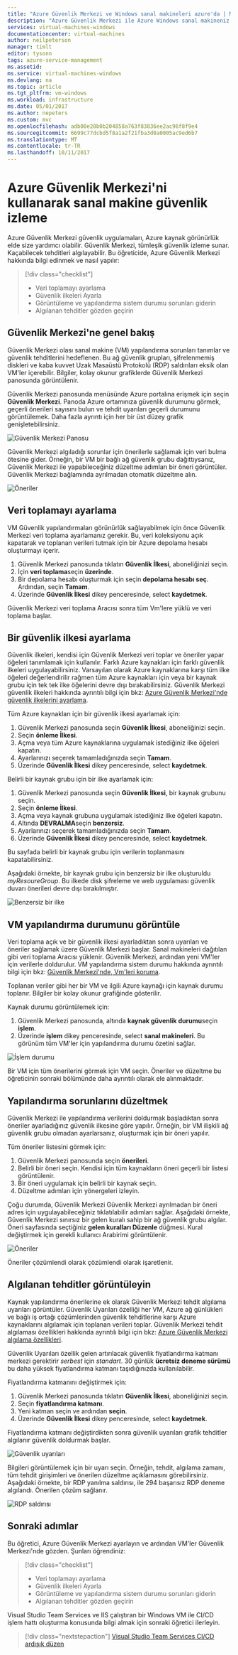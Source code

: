 ```yaml
---
title: "Azure Güvenlik Merkezi ve Windows sanal makineleri azure'da | Microsoft Docs"
description: "Azure Güvenlik Merkezi ile Azure Windows sanal makineniz için güvenlik hakkında bilgi edinin."
services: virtual-machines-windows
documentationcenter: virtual-machines
author: neilpeterson
manager: timlt
editor: tysonn
tags: azure-service-management
ms.assetid: 
ms.service: virtual-machines-windows
ms.devlang: na
ms.topic: article
ms.tgt_pltfrm: vm-windows
ms.workload: infrastructure
ms.date: 05/01/2017
ms.author: nepeters
ms.custom: mvc
ms.openlocfilehash: adb00e28b0b204858a763f83836ee2ac96f8f9e4
ms.sourcegitcommit: 6699c77dcbd5f8a1a2f21fba3d0a0005ac9ed6b7
ms.translationtype: MT
ms.contentlocale: tr-TR
ms.lasthandoff: 10/11/2017
---
```

# <a name="monitor-virtual-machine-security-by-using-azure-security-center"></a>Azure Güvenlik Merkezi'ni kullanarak sanal makine güvenlik izleme

Azure Güvenlik Merkezi güvenlik uygulamaları, Azure kaynak görünürlük elde size yardımcı olabilir. Güvenlik Merkezi, tümleşik güvenlik izleme sunar. Kaçabilecek tehditleri algılayabilir. Bu öğreticide, Azure Güvenlik Merkezi hakkında bilgi edinmek ve nasıl yapılır:
 
> [!div class="checklist"]
> * Veri toplamayı ayarlama
> * Güvenlik ilkeleri Ayarla
> * Görüntüleme ve yapılandırma sistem durumu sorunları giderin
> * Algılanan tehditler gözden geçirin  

## <a name="security-center-overview"></a>Güvenlik Merkezi'ne genel bakış

Güvenlik Merkezi olası sanal makine (VM) yapılandırma sorunları tanımlar ve güvenlik tehditlerini hedeflenen. Bu ağ güvenlik grupları, şifrelenmemiş diskleri ve kaba kuvvet Uzak Masaüstü Protokolü (RDP) saldırıları eksik olan VM'ler içerebilir. Bilgiler, kolay okunur grafiklerde Güvenlik Merkezi panosunda görüntülenir.

Güvenlik Merkezi panosunda menüsünde Azure portalına erişmek için seçin **Güvenlik Merkezi**. Panoda Azure ortamınıza güvenlik durumunu görmek, geçerli önerileri sayısını bulun ve tehdit uyarıları geçerli durumunu görüntülemek. Daha fazla ayrıntı için her bir üst düzey grafik genişletebilirsiniz.

![Güvenlik Merkezi Panosu](./media/tutorial-azure-security/asc-dash.png)

Güvenlik Merkezi algıladığı sorunlar için önerilerle sağlamak için veri bulma ötesine gider. Örneğin, bir VM bir bağlı ağ güvenlik grubu dağıttıysanız, Güvenlik Merkezi ile yapabileceğiniz düzeltme adımları bir öneri görüntüler. Güvenlik Merkezi bağlamında ayrılmadan otomatik düzeltme alın.  

![Öneriler](./media/tutorial-azure-security/recommendations.png)

## <a name="set-up-data-collection"></a>Veri toplamayı ayarlama

VM Güvenlik yapılandırmaları görünürlük sağlayabilmek için önce Güvenlik Merkezi veri toplama ayarlamanız gerekir. Bu, veri koleksiyonu açık kapatarak ve toplanan verileri tutmak için bir Azure depolama hesabı oluşturmayı içerir. 

1. Güvenlik Merkezi panosunda tıklatın **Güvenlik İlkesi**, aboneliğinizi seçin. 
2. İçin **veri toplama**seçin **üzerinde**.
3. Bir depolama hesabı oluşturmak için seçin **depolama hesabı seç**. Ardından, seçin **Tamam**.
4. Üzerinde **Güvenlik İlkesi** dikey penceresinde, select **kaydetmek**. 

Güvenlik Merkezi veri toplama Aracısı sonra tüm Vm'lere yüklü ve veri toplama başlar. 

## <a name="set-up-a-security-policy"></a>Bir güvenlik ilkesi ayarlama

Güvenlik ilkeleri, kendisi için Güvenlik Merkezi veri toplar ve öneriler yapar öğeleri tanımlamak için kullanılır. Farklı Azure kaynakları için farklı güvenlik ilkeleri uygulayabilirsiniz. Varsayılan olarak Azure kaynaklarına karşı tüm ilke öğeleri değerlendirilir rağmen tüm Azure kaynakları için veya bir kaynak grubu için tek tek ilke öğelerini devre dışı bırakabilirsiniz. Güvenlik Merkezi güvenlik ilkeleri hakkında ayrıntılı bilgi için bkz: [Azure Güvenlik Merkezi'nde güvenlik ilkelerini ayarlama](../../security-center/security-center-policies.md). 

Tüm Azure kaynakları için bir güvenlik ilkesi ayarlamak için:

1. Güvenlik Merkezi panosunda seçin **Güvenlik İlkesi**, aboneliğinizi seçin.
2. Seçin **önleme İlkesi**.
3. Açma veya tüm Azure kaynaklarına uygulamak istediğiniz ilke öğeleri kapatın.
4. Ayarlarınızı seçerek tamamladığınızda seçin **Tamam**.
5. Üzerinde **Güvenlik İlkesi** dikey penceresinde, select **kaydetmek**. 

Belirli bir kaynak grubu için bir ilke ayarlamak için:

1. Güvenlik Merkezi panosunda seçin **Güvenlik İlkesi**, bir kaynak grubunu seçin.
2. Seçin **önleme İlkesi**.
3. Açma veya kaynak grubuna uygulamak istediğiniz ilke öğeleri kapatın.
4. Altında **DEVRALMA**seçin **benzersiz**.
5. Ayarlarınızı seçerek tamamladığınızda seçin **Tamam**.
6. Üzerinde **Güvenlik İlkesi** dikey penceresinde, select **kaydetmek**.  

Bu sayfada belirli bir kaynak grubu için verilerin toplanmasını kapatabilirsiniz.

Aşağıdaki örnekte, bir kaynak grubu için benzersiz bir ilke oluşturuldu *myResoureGroup*. Bu ilkede disk şifreleme ve web uygulaması güvenlik duvarı önerileri devre dışı bırakılmıştır.

![Benzersiz bir ilke](./media/tutorial-azure-security/unique-policy.png)

## <a name="view-vm-configuration-health"></a>VM yapılandırma durumunu görüntüle

Veri toplama açık ve bir güvenlik ilkesi ayarladıktan sonra uyarıları ve öneriler sağlamak üzere Güvenlik Merkezi başlar. Sanal makineleri dağıtılan gibi veri toplama Aracısı yüklenir. Güvenlik Merkezi, ardından yeni VM'ler için verilerle doldurulur. VM yapılandırma sistem durumu hakkında ayrıntılı bilgi için bkz: [Güvenlik Merkezi'nde, Vm'leri koruma](../../security-center/security-center-virtual-machine-recommendations.md). 

Toplanan veriler gibi her bir VM ve ilgili Azure kaynağı için kaynak durumu toplanır. Bilgiler bir kolay okunur grafiğinde gösterilir. 

Kaynak durumu görüntülemek için:

1.  Güvenlik Merkezi panosunda, altında **kaynak güvenlik durumu**seçin **işlem**. 
2.  Üzerinde **işlem** dikey penceresinde, select **sanal makineleri**. Bu görünüm tüm VM'ler için yapılandırma durumu özetini sağlar.

![İşlem durumu](./media/tutorial-azure-security/compute-health.png)

Bir VM için tüm önerilerini görmek için VM seçin. Öneriler ve düzeltme bu öğreticinin sonraki bölümünde daha ayrıntılı olarak ele alınmaktadır.

## <a name="remediate-configuration-issues"></a>Yapılandırma sorunlarını düzeltmek

Güvenlik Merkezi ile yapılandırma verilerini doldurmak başladıktan sonra öneriler ayarladığınız güvenlik ilkesine göre yapılır. Örneğin, bir VM ilişkili ağ güvenlik grubu olmadan ayarlarsanız, oluşturmak için bir öneri yapılır. 

Tüm öneriler listesini görmek için: 

1. Güvenlik Merkezi panosunda seçin **önerileri**.
2. Belirli bir öneri seçin. Kendisi için tüm kaynakların öneri geçerli bir listesi görüntülenir.
3. Bir öneri uygulamak için belirli bir kaynak seçin. 
4. Düzeltme adımları için yönergeleri izleyin. 

Çoğu durumda, Güvenlik Merkezi Güvenlik Merkezi ayrılmadan bir öneri adres için uygulayabileceğiniz tıklatılabilir adımları sağlar. Aşağıdaki örnekte, Güvenlik Merkezi sınırsız bir gelen kuralı sahip bir ağ güvenlik grubu algılar. Öneri sayfasında seçtiğiniz **gelen kuralları Düzenle** düğmesi. Kural değiştirmek için gerekli kullanıcı Arabirimi görüntülenir. 

![Öneriler](./media/tutorial-azure-security/remediation.png)

Öneriler çözümlendi olarak çözümlendi olarak işaretlenir. 

## <a name="view-detected-threats"></a>Algılanan tehditler görüntüleyin

Kaynak yapılandırma önerilerine ek olarak Güvenlik Merkezi tehdit algılama uyarıları görüntüler. Güvenlik Uyarıları özelliği her VM, Azure ağ günlükleri ve bağlı iş ortağı çözümlerinden güvenlik tehditlerine karşı Azure kaynaklarını algılamak için toplanan verileri toplar. Güvenlik Merkezi tehdit algılaması özellikleri hakkında ayrıntılı bilgi için bkz: [Azure Güvenlik Merkezi algılama özellikleri](../../security-center/security-center-detection-capabilities.md).

Güvenlik Uyarıları özellik gelen artırılacak güvenlik fiyatlandırma katmanı merkezi gerektirir *serbest* için *standart*. 30 günlük **ücretsiz deneme sürümü** bu daha yüksek fiyatlandırma katmanı taşıdığınızda kullanılabilir. 

Fiyatlandırma katmanını değiştirmek için:  

1. Güvenlik Merkezi panosunda tıklatın **Güvenlik İlkesi**, aboneliğinizi seçin.
2. Seçin **fiyatlandırma katmanı**.
3. Yeni katman seçin ve ardından **seçin**.
4. Üzerinde **Güvenlik İlkesi** dikey penceresinde, select **kaydetmek**. 

Fiyatlandırma katmanı değiştirdikten sonra güvenlik uyarıları grafik tehditler algılanır güvenlik doldurmak başlar.

![Güvenlik uyarıları](./media/tutorial-azure-security/security-alerts.png)

Bilgileri görüntülemek için bir uyarı seçin. Örneğin, tehdit, algılama zamanı, tüm tehdit girişimleri ve önerilen düzeltme açıklamasını görebilirsiniz. Aşağıdaki örnekte, bir RDP yanılma saldırısı, ile 294 başarısız RDP deneme algılandı. Önerilen çözüm sağlanır.

![RDP saldırısı](./media/tutorial-azure-security/rdp-attack.png)

## <a name="next-steps"></a>Sonraki adımlar
Bu öğretici, Azure Güvenlik Merkezi ayarlayın ve ardından VM'ler Güvenlik Merkezi'nde gözden. Şunları öğrendiniz:

> [!div class="checklist"]
> * Veri toplamayı ayarlama
> * Güvenlik ilkeleri Ayarla
> * Görüntüleme ve yapılandırma sistem durumu sorunları giderin
> * Algılanan tehditler gözden geçirin

Visual Studio Team Services ve IIS çalıştıran bir Windows VM ile CI/CD işlem hattı oluşturma konusunda bilgi almak için sonraki öğretici ilerleyin.

> [!div class="nextstepaction"]
> [Visual Studio Team Services CI/CD ardışık düzen](./tutorial-vsts-iis-cicd.md)
